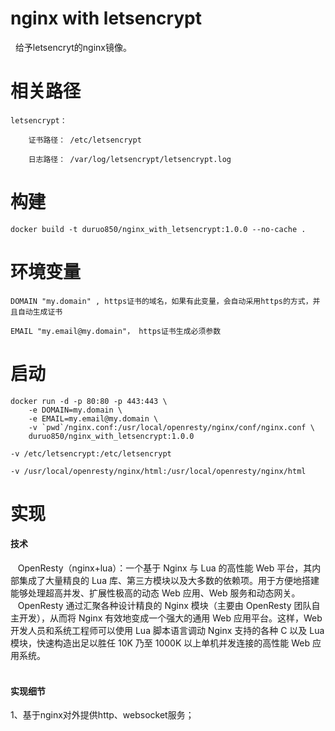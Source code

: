 # nginx with letsencrypt
    
    给予letsencryt的nginx镜像。

# 相关路径
    
    letsencrypt：
    
        证书路径： /etc/letsencrypt
        
        日志路径： /var/log/letsencrypt/letsencrypt.log
 
# 构建   
    
    docker build -t duruo850/nginx_with_letsencrypt:1.0.0 --no-cache .
    
# 环境变量

    DOMAIN "my.domain" , https证书的域名，如果有此变量，会自动采用https的方式，并且自动生成证书
    
    EMAIL "my.email@my.domain"， https证书生成必须参数
    
# 启动
    docker run -d -p 80:80 -p 443:443 \
        -e DOMAIN=my.domain \
        -e EMAIL=my.email@my.domain \
        -v `pwd`/nginx.conf:/usr/local/openresty/nginx/conf/nginx.conf \
        duruo850/nginx_with_letsencrypt:1.0.0
        
    -v /etc/letsencrypt:/etc/letsencrypt
    
    -v /usr/local/openresty/nginx/html:/usr/local/openresty/nginx/html
 
# 实现
#### 技术
    OpenResty（nginx+lua）：一个基于 Nginx 与 Lua 的高性能 Web 平台，其内部集成了大量精良的 Lua 库、第三方模块以及大多数的依赖项。用于方便地搭建能够处理超高并发、扩展性极高的动态 Web 应用、Web 服务和动态网关。  
    OpenResty 通过汇聚各种设计精良的 Nginx 模块（主要由 OpenResty 团队自主开发），从而将 Nginx 有效地变成一个强大的通用 Web 应用平台。这样，Web 开发人员和系统工程师可以使用 Lua 脚本语言调动 Nginx 支持的各种 C 以及 Lua 模块，快速构造出足以胜任 10K 乃至 1000K 以上单机并发连接的高性能 Web 应用系统。  
    
#### 实现细节
1、基于nginx对外提供http、websocket服务；  
